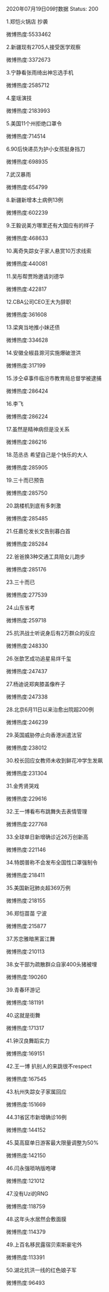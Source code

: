 2020年07月19日09时数据
Status: 200

1.郑恺火锅店 抄袭

微博热度:5533462

2.新疆现有2705人接受医学观察

微博热度:3372673

3.宁静看张雨绮出神忘选手机

微博热度:2585712

4.童瑶演技

微博热度:2183993

5.美国11个州拒绝口罩令

微博热度:714514

6.90后快递员为护小女孩挺身挡刀

微博热度:698935

7.武汉暴雨

微博热度:654799

8.新疆新增本土病例13例

微博热度:602239

9.王毅说美方哪里还有大国应有的样子

微博热度:468633

10.离奇失踪女子家人悬赏10万求线索

微博热度:440081

11.吴彤帮贾玲邀请刘德华

微博热度:422817

12.CBA公司CEO王大为辞职

微博热度:361608

13.梁爽当地推小妹还债

微博热度:334628

14.安徽全椒县滁河实施爆破泄洪

微博热度:317199

15.涉仝卓事件临汾市教育局总督学被逮捕

微博热度:286424

16.李飞

微博热度:286224

17.虽然是精神病但是没关系

微博热度:286216

18.范丞丞 希望自己是个快乐的大人

微博热度:285905

19.三十而已预告

微博热度:285750

20.跳楼机到底有多刺激

微博热度:285485

21.任嘉伦发长文告别暮白首

微博热度:285284

22.爸爸换3种交通工具陪女儿跑步

微博热度:285176

23.三十而已

微博热度:277539

24.山东省考

微博热度:259718

25.抗洪战士听说身后有2万群众的反应

微博热度:248330

26.张歆艺成功追星易烊千玺

微博热度:247437

27.杨迪说郑爽膝盖像杵子

微博热度:247338

28.北京6月11日以来治愈出院超200例

微博热度:246239

29.英国威胁停止向香港派遣法官

微博热度:238012

30.校长回应女教师未收到鲜花冲学生发飙

微博热度:231304

31.金秀贤哭戏

微博热度:229616

32.王一博看布布跳舞失去表情管理

微博热度:227768

33.全球单日新增确诊近26万创新高

微博热度:221146

34.特朗普称不会发布全国性口罩强制令

微博热度:218411

35.美国新冠肺炎超369万例

微博热度:218155

36.郑恺苗苗 宁波

微博热度:215877

37.苏恋雅暗黑富江舞

微博热度:210113

38.女干部为疏散群众自家400头猪被埋

微博热度:190260

39.青春环游记

微博热度:181191

40.这就是街舞

微博热度:171317

41.钟汉良舞蹈实力

微博热度:169151

42.王一博 扒别人的来跳很不respect

微博热度:167545

43.杭州失踪女子家属回应

微博热度:151669

44.31省区市新增确诊16例

微博热度:144152

45.莫高窟单日游客最大限量调整为50%

微博热度:142150

46.闫永强唢呐版咆哮

微博热度:121012

47.没有Uzi的RNG

微博热度:118759

48.这年头水居然会敷面膜

微博热度:114379

49.上百名移民露宿贝索斯豪宅外

微博热度:113391

50.湖北抗洪一线的红色娘子军

微博热度:96493

